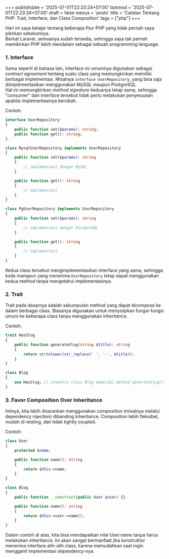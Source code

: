 +++
publishdate = '2025-07-01T22:23:24+07:00'
lastmod = '2025-07-01T22:23:24+07:00'
draft = false
menus = 'posts'
title = 'Catatan Tentang PHP: Trait, Interface, dan Class Composition'
tags = ["php"]
+++

Hari ini saya belajar tentang beberapa fitur PHP yang tidak pernah saya pikirkan sebelumnya.  
Berkat Laravel, semuanya sudah tersedia, sehingga saya tak pernah memikirkan PHP lebih mendalam sebagai sebuah programming language.

### 1. Interface

Sama seperti di bahasa lain, interface ini umumnya digunakan sebagai _contract agreement_ tentang suatu class
yang memungkinkan memiliki berbagai implementasi. Misalnya `interface UserRepository`,
yang bisa saja diimplementasikan menggunakan MySQL maupun PostgreSQL  
Hal ini memungkinkan _method signature_ keduanya tetap sama,
sehingga "consumer" dari interface tersebut tidak perlu melakukan penyesuaian apabila implementasinya berubah.

Contoh:

```php
interface UserRepository
{
    public function set($params): string;
    public function get(): string;
}

class MysqlUserRepository implements UserRepository
{
    public function set($params): string
    {
        // implementasi dengan MySQL
    }

    public function get(): string
    {
        // implementasi
    }
}

class PgUserRepository implements UserRepository
{
    public function set($params): string
    {
        // implementasi dengan PostgreSQL
    }

    public function get(): string
    {
        // implementasi
    }
}
```

Kedua class tersebut mengimplementasikan interface yang sama, sehingga kode manapun yang menerima
`UserRepository` tetap dapat menggunakan kedua method tanpa mengetahui implementasinya.

### 2. Trait

Trait pada dasarnya adalah sekumpulan method yang dapat dicompose ke dalam berbagai class.
Biasanya digunakan untuk menyisipkan fungsi-fungsi umum ke beberapa class tanpa menggunakan inheritance.

Contoh:

```php
trait HasSlug
{
    public function generateSlug(string $title): string
    {
        return strtolower(str_replace(' ', '-', $title));
    }
}

class Blog
{
    use HasSlug; // otomatis class Blog memiliki method generateSlug()
}
```

### 3. Favor Composition Over Inheritance

Intinya, kita lebih disarankan menggunakan composition (misalnya melalui dependency injection) dibanding inheritance.
Composition lebih fleksibel, mudah di-testing, dan tidak tightly coupled.


Contoh:

```php
class User
{
    protected $name;

    public function name(): string
    {
        return $this->name;
    }
}

class Blog
{
    public function __construct(public User $user) {}

    public function name(): string
    {
        return $this->user->name();
    }
}

```

Dalam contoh di atas, kita bisa mendapatkan nilai User.name tanpa harus melakukan inheritance.
Ini akan sangat bermanfaat jika konstruktor menerima interface alih-alih class,
karena memudahkan saat ingin mengganti implementasi dependency-nya.


